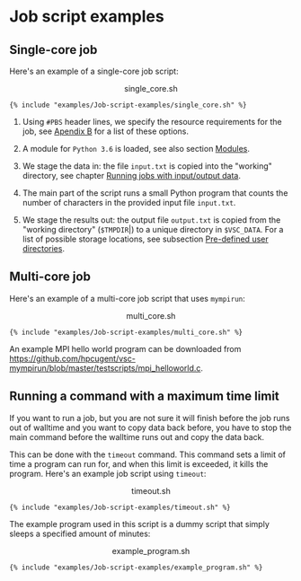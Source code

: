 # Job script examples

## Single-core job

Here's an example of a single-core job script:
<p style="text-align: center">single_core.sh</p>

```shell
{% include "examples/Job-script-examples/single_core.sh" %}
```


1.  Using `#PBS` header lines, we specify the resource requirements for
    the job, see [Apendix B](torque_options.md) for a list of these options.

2.  A module for `Python 3.6` is loaded, see also section [Modules](running_batch_jobs.md#modules).

3.  We stage the data in: the file `input.txt` is copied into the
    "working" directory, see chapter [Running jobs with input/output data](running_jobs_with_input_output_data.md).

4.  The main part of the script runs a small Python program that counts
    the number of characters in the provided input file `input.txt`.

5.  We stage the results out: the output file `output.txt` is copied
    from the "working directory" (`$TMPDIR`|) to a unique directory in
    `$VSC_DATA`. For a list of possible storage locations, see subsection [ Pre-defined user directories](running_jobs_with_input_output_data.md#pre-defined-user-directories).

## Multi-core job

Here's an example of a multi-core job script that uses `mympirun`:

<p style="text-align: center">multi_core.sh</p>

```shell
{% include "examples/Job-script-examples/multi_core.sh" %}
```


An example MPI hello world program can be downloaded from
<https://github.com/hpcugent/vsc-mympirun/blob/master/testscripts/mpi_helloworld.c>.

## Running a command with a maximum time limit

If you want to run a job, but you are not sure it will finish before the
job runs out of walltime and you want to copy data back before, you have
to stop the main command before the walltime runs out and copy the data
back.

This can be done with the `timeout` command. This command sets a limit
of time a program can run for, and when this limit is exceeded, it kills
the program. Here's an example job script using `timeout`:

<p style="text-align: center">timeout.sh</p>

```shell
{% include "examples/Job-script-examples/timeout.sh" %}
```

The example program used in this script is a dummy script that simply
sleeps a specified amount of minutes:

<p style="text-align: center">example_program.sh</p>

```shell
{% include "examples/Job-script-examples/example_program.sh" %}
```